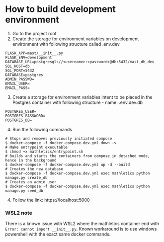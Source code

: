 # How to build development environment

1. Go to the project root
2. Create the storage for environment variables on development environment with following structure called .env.dev
```shell
FLASK_APP=mast/__init__.py
FLASK_ENV=development
DATABASE_URL=postgresql://<username>:<password>@db:5432/mast_db_dev
SQL_HOST=db
SQL_PORT=5432
DATABASE=postgres
ADMIN_PASSWD=
EMAIL_USER=
EMAIL_PASS=
```

3. Create a storage for environment variables intent to be placed in the Postgres container with following structure - name: .env.dev.db
```shell
POSTGRES_USER=
POSTGRES_PASSWORD=
POSTGRES_DB=
```

4. Run the following commands
```shell
# Stops and removes previously initiated compose
$ docker-compose -f docker-compose.dev.yml down -v
# Make entrypoint executable
$ chmod +x mathletics/entrypoint.sh
# Builds and starts the containers from compose in detached mode, hence in the background
$ docker-compose -f docker-compose.dev.yml up -d --build 
# Creates the new database
$ docker-compose -f docker-compose.dev.yml exec mathletics python manage.py create_db 
# Creates an admin user
$ docker-compose -f docker-compose.dev.yml exec mathletics python manage.py seed_db
```

4. Follow the link: https://localhost:5000

### WSL2 note
There is a known issue with WSL2 where the mathletics container end with `Error: cannot import __init__.py`.
Known workaround is to use windows powershell with the exact same docker commands.